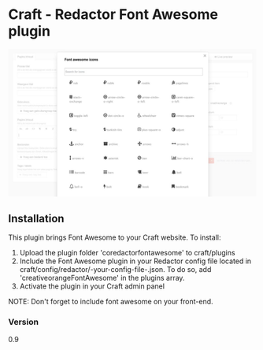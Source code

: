 # Craft - Redactor Font Awesome plugin

![Image of Craft Redactor Font Awesome](./coFontAwesomePreview.jpg)

## Installation

This plugin brings Font Awesome to your Craft website. To install:

1. Upload the plugin folder 'coredactorfontawesome' to craft/plugins
2. Include the Font Awesome plugin in your Redactor config file located in craft/config/redactor/-your-config-file-.json. To do so, add 'creativeorangeFontAwesome' in the plugins array.
3.  Activate the plugin in your Craft admin panel

NOTE: Don't forget to include font awesome on your front-end. 

### Version
0.9